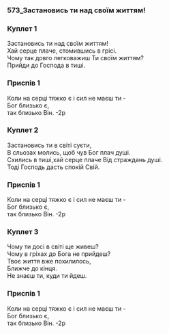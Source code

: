 ### 573_Застановись ти над своїм життям!
### Куплет 1
Застановись ти над своїм життям! <br/>Хай серце плаче, стомившись в грісі. <br/>Чому так довго легковажиш Ти своїм життям? <br/>Прийди до Господа в тиші.
### Приспів 1
Коли на серці тяжко є і сил не маєш ти - <br/>Бог близько є, <br/>так близько Він. -2р
### Куплет 2
Застановись ти в світі суєти, <br/>В сльозах молись, щоб чув Бог плач душі.<br/>Схились в тиші,хай серце плаче Від страждань душі. <br/>Тоді Господь дасть спокій Свій.
### Приспів 1
Коли на серці тяжко є і сил не маєш ти - <br/>Бог близько є, <br/>так близько Він. -2р
### Куплет 3
Чому ти досі в світі ще живеш? <br/>Чому в гріхах до Бога не прийдеш? <br/>Твоє життя вже похилилось, <br/>Ближче до кінця. <br/>Не знаєш ти, куди ти йдеш.
### Приспів 1
Коли на серці тяжко є і сил не маєш ти - <br/>Бог близько є, <br/>так близько Він. -2р
